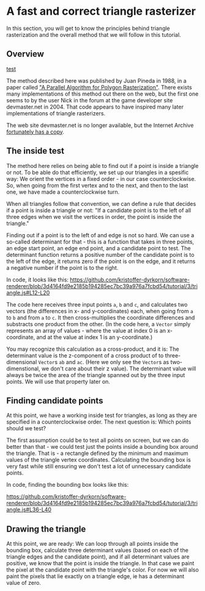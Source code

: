 # A fast and correct triangle rasterizer

In this section, you will get to know the principles behind triangle rasterization and the overall method that we will follow in this tutorial. 

## Overview

[test](www.vg.no)

The method described here was published by Juan Pineda in 1988, in a paper called ["A Parallel Algorithm for Polygon Rasterization"](https://www.cs.drexel.edu/~david/Classes/Papers/comp175-06-pineda.pdf). There exists many implementations of this method out there on the web, but the first one seems to by the user Nick in the forum at the game developer site devmaster.net in 2004. That code appears to have inspired many later implementations of triangle rasterizers.

The web site devmaster.net is no longer available, but the Internet Archive [fortunately has a copy](https://web.archive.org/web/20120220025947/http://devmaster.net/forums/topic/1145-advanced-rasterization/). 


## The inside test

The method here relies on being able to find out if a point is inside a triangle or not. To be able do that efficiently, we set up our triangles in a spesific way: We orient the vertices in a fixed order - in our case counterclockwise. So, when going from the first vertex and to the next, and then to the last one, we have made a counterclockwise turn.

When all triangles follow that convention, we can define a rule that decides if a point is inside a triangle or not: "If a candidate point is to the left of all three edges when we visit the vertices in order, the point is inside the triangle." 

Finding out if a point is to the left of and edge is not so hard. We can use a so-called determinant for that - this is a function that takes in three points, an edge start point, an edge end point, and a candidate point to test. The determinant function returns a positive number of the candidate point is to the left of the edge, it returns zero if the point is on the edge, and it returns a negative number if the point is to the right.

In code, it looks like this:
https://github.com/kristoffer-dyrkorn/software-renderer/blob/3d4164fd9e2185b194285ec7bc39a976a7fcbd54/tutorial/3/triangle.js#L12-L20

The code here receives three input points `a`, `b` and `c`, and calculates two vectors (the differences in x- and y-coordinates) each, when going from `a` to `b` and from `a` to `c`. It then cross-multiplies the coordinate differences and substracts one product from the other. (In the code here, a `Vector` simply represents an array of values - where the value at index 0 is an x-coordinate, and at the value at index 1 is an y-coordinate.)

You may recognize this calculation as a cross-product, and it is: The determinant value is the z-component of a cross product of to three-dimensional `Vector`s `ab` and `ac`. (Here we only see the `Vector`s as two-dimenstional, we don't care about their z value). The determinant value will always be twice the area of the triangle spanned out by the three input points. We will use that property later on.

## Finding candidate points

At this point, we have a working inside test for triangles, as long as they are specified in a counterclockwise order. The next question is: Which points should we test?

The first assumption could be to test all points on screen, but we can do better than that - we could test just the points inside a bounding box around the triangle. That is - a rectangle defined by the minimum and maximum values of the triangle vertex coordinates. Calculating the bounding box is very fast while still ensuring we don't test a lot of unnecessary candidate points.

In code, finding the bounding box looks like this:

https://github.com/kristoffer-dyrkorn/software-renderer/blob/3d4164fd9e2185b194285ec7bc39a976a7fcbd54/tutorial/3/triangle.js#L36-L40

## Drawing the triangle

At this point, we are ready: We can loop through all points inside the bounding box, calculate three determinant values (based on each of the triangle edges and the candidate point), and if all determinant values are positive, we know that the point is inside the triangle. In that case we paint the pixel at the candidate point with the triangle's color. For now we will also paint the pixels that lie exactly on a triangle edge, ie has a determinant value of zero.
